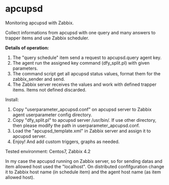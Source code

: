 # apcupsd
Monitoring apcupsd with Zabbix.

Collect informations from apcupsd with one query and many answers to trapper items and use Zabbix scheduler.

<b>Details of operation:</b>
1. The "query schedule" item send a request to apcupsd.query agent key.
2. The agent run the assigned key command (dfy_split.pl) with given parameters.
3. The command script get all apcupsd status values, format them for the zabbix_sender and send.
4. The Zabbix server receives the values and work with defined trapper items. Items not defined discarded.

Install:
1. Copy "userparameter_apcupsd.conf" on apcupsd server to Zabbix agent userparameter config directory.
2. Copy "dfy_split.pl" to apcupsd server /usr/bin/. If use other directory, then please modify the path in userparameter_apcupsd.conf.
3. Load the "apcupsd_template.xml" in Zabbix server and assign it to apcupsd server.
4. Enjoy! And add custom triggers, graphs as needed.

Tested environment:
Centos7, Zabbix 4.2

In my case the apcupsd running on Zabbix server, so for sending datas and item allowed host used the "localhost". 
On distributed confifguration change it to Zabbix host name (in schedule item) and the agent host name (as item allowed host).
